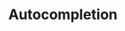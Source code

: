 ---
layout: component.njk
tags: 
    - legacy_components_it
key: autocompletion-legacy_it
title: Autocompletion
parent: legacy_components_it
image: legacy/overview/autocompletion.webp
keywords: 
order: 20
availablelanguages: 
    - de
    - en
---